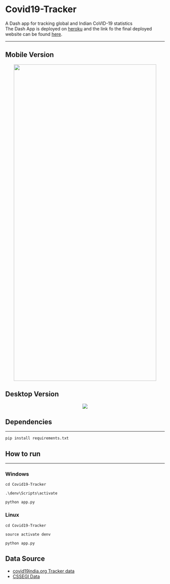 # Covid19-Tracker
A Dash app for tracking global and Indian CoVID-19 statistics  
The Dash App is deployed on [heroku](https://wwww.heroku.com/) and the link fo the final deployed website can be found [here](https://covid19indiarep.herokuapp.com/).

-------------------------------------------------------------------------------------------------------------------------------

## Mobile Version

<div align="center"><img src="/assets/mobileVersion0[1].gif" width="450px" height="1000px" /></div>

## Desktop Version
<div align="center"><img src="/assets/desktopVersion0[1].gif" /></div>

## Dependencies
----------------
```
pip install requirements.txt
```

## How to run
---------------

### Windows
```
cd Covid19-Tracker

.\denv\Scripts\activate

python app.py
```

### Linux
```
cd Covid19-Tracker

source activate denv

python app.py
```

## Data Source
* [covid19india.org Tracker data](https://api.covid19india.org/)
* [CSSEGI Data](https://github.com/CSSEGISandData/COVID-19)
